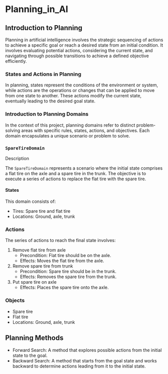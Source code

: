 # Planning_in_AI

## Introduction to Planning

Planning in artificial intelligence involves the strategic sequencing of actions to achieve a specific goal or reach a desired state from an initial condition. It involves evaluating potential actions, considering the current state, and navigating through possible transitions to achieve a defined objective efficiently.

### States and Actions in Planning

In planning, states represent the conditions of the environment or system, while actions are the operations or changes that can be applied to move from one state to another. These actions modify the current state, eventually leading to the desired goal state.

### Introduction to Planning Domains

In the context of this project, planning domains refer to distinct problem-solving areas with specific rules, states, actions, and objectives. Each domain encapsulates a unique scenario or problem to solve.

### `SpareTireDomain`
Description

The `SpareTireDomain` represents a scenario where the initial state comprises a flat tire on the axle and a spare tire in the trunk. The objective is to execute a series of actions to replace the flat tire with the spare tire.

#### States

This domain consists of:

- Tires: Spare tire and flat tire
- Locations: Ground, axle, trunk

### Actions

The series of actions to reach the final state involves:

1. Remove flat tire from axle
   - Precondition: Flat tire should be on the axle.
   - Effects: Moves the flat tire from the axle.
2. Remove spare tire from trunk
   - Precondition: Spare tire should be in the trunk.
   - Effects: Removes the spare tire from the trunk.
3. Put spare tire on axle
   - Effects: Places the spare tire onto the axle.

### Objects

- Spare tire
- Flat tire
- Locations: Ground, axle, trunk

## Planning Methods

- Forward Search: A method that explores possible actions from the initial state to the goal.
- Backward Search: A method that starts from the goal state and works backward to determine actions leading from it to the initial state.
